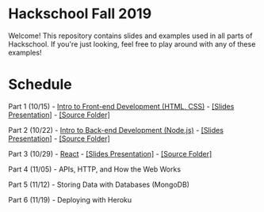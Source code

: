 # Hackschool Fall 2019
Welcome! This repository contains slides and examples used in all parts of Hackschool. If you're just looking, feel free to play around with any of these examples!

# Schedule

Part 1 (10/15) - [Intro to Front-end Development (HTML, CSS)](part-1-intro-to-frontend) - [[Slides Presentation]](https://docs.google.com/presentation/d/1q2eMOC5iNk-dF3q3ytrTTCh-0dRzjcSKGOeFNfX_VCA/edit?usp=sharing) - [[Source Folder]](https://github.com/acmucsd/hackschool/tree/master/part-1-intro-to-frontend)

Part 2 (10/22) - [Intro to Back-end Development (Node.js)](part-2-intro-to-backend)  - [[Slides Presentation]](https://docs.google.com/presentation/d/1x_XGSfqG3R9hMudw3pg2SQgj89CiZzoT_FGwlJ_mbWo/edit?usp=sharing) - [[Source Folder]](https://github.com/acmucsd/hackschool/tree/master/part-2-intro-to-backend)

Part 3 (10/29) - [React](part-3-react) - [[Slides Presentation]](https://docs.google.com/presentation/d/1RikFGX4PmBYuTsnmpg1AQQrP4KMr7EWa_6lCWg20a9c/edit?usp=sharing) - [[Source Folder]](https://github.com/acmucsd/hackschool/tree/master/part-3-react)

Part 4 (11/05) - APIs, HTTP, and How the Web Works

Part 5 (11/12) - Storing Data with Databases (MongoDB)

Part 6 (11/19) - Deploying with Heroku
